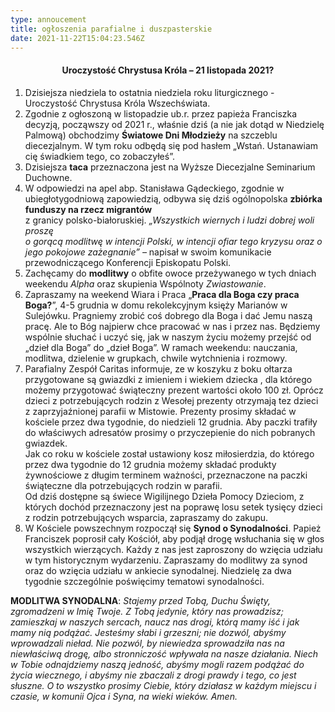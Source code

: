 ```yaml
---
type: annoucement
title: ogłoszenia parafialne i duszpasterskie
date: 2021-11-22T15:04:23.546Z
---
```

<h4 style="text-align:center;">Uroczystość Chrystusa Króla – 21 listopada 2021?</h4>

1. Dzisiejsza niedziela to ostatnia niedziela roku liturgicznego - Uroczystość Chrystusa Króla Wszechświata.
2. Zgodnie z ogłoszoną w listopadzie ub.r. przez papieża Franciszka decyzją, począwszy od 2021 r., właśnie dziś (a nie jak dotąd w Niedzielę Palmową) obchodzimy **Światowe Dni Młodzieży** na szczeblu diecezjalnym. W tym roku odbędą się pod hasłem „Wstań. Ustanawiam cię świadkiem tego, co zobaczyłeś”.
3. Dzisiejsza **taca** przeznaczona jest na Wyższe Diecezjalne Seminarium Duchowne.
4. W odpowiedzi na apel abp. Stanisława Gądeckiego, zgodnie w ubiegłotygodniową zapowiedzią, odbywa się dziś ogólnopolska **zbiórka funduszy na rzecz migrantów**\
   z granicy polsko-białoruskiej. *„Wszystkich wiernych i ludzi dobrej woli proszę\
   o gorącą modlitwę w intencji Polski, w intencji ofiar tego kryzysu oraz o jego pokojowe zażegnanie” –* napisał w swoim komunikacie przewodniczącego Konferencji Episkopatu Polski.
5. Zachęcamy do **modlitwy** o obfite owoce przeżywanego w tych dniach weekendu *Alpha* oraz skupienia Wspólnoty *Zwiastowanie*.
6. Zapraszamy na weekend Wiara i Praca „**Praca dla Boga czy praca Boga?**”, 4-5 grudnia w domu rekolekcyjnym księży Marianów w Sulejówku. Pragniemy zrobić coś dobrego dla Boga i dać Jemu naszą pracę. Ale to Bóg najpierw chce pracować w nas i przez nas. Będziemy wspólnie słuchać i uczyć się, jak w naszym życiu możemy przejść od „dzieł dla Boga” do „dzieł Boga”. W ramach weekendu: nauczania, modlitwa, dzielenie w grupkach, chwile wytchnienia i rozmowy.
7. Parafialny Zespół Caritas informuje, ze w koszyku z boku ołtarza przygotowane są gwiazdki z imieniem i wiekiem dziecka , dla którego możemy przygotować świąteczny prezent wartości około 100 zł. Oprócz dzieci z potrzebujących rodzin z Wesołej prezenty otrzymają tez dzieci z zaprzyjaźnionej parafii w Mistowie. Prezenty prosimy składać w kościele przez dwa tygodnie, do niedzieli 12 grudnia. Aby paczki trafiły do właściwych adresatów prosimy o przyczepienie do nich pobranych gwiazdek. \
   Jak co roku w kościele został ustawiony kosz miłosierdzia, do którego przez dwa tygodnie do 12 grudnia możemy składać produkty żywnościowe z długim terminem ważności, przeznaczone na paczki świąteczne dla potrzebujących rodzin w parafii. \
   Od dziś dostępne są świece Wigilijnego Dzieła Pomocy Dzieciom, z których dochód przeznaczony jest na poprawę losu setek tysięcy dzieci z rodzin potrzebujących wsparcia, zapraszamy do zakupu.
8. W Kościele powszechnym rozpoczął się **Synod o Synodalności**. Papież Franciszek poprosił cały Kościół, aby podjął drogę wsłuchania się w głos wszystkich wierzących. Każdy z nas jest zaproszony do wzięcia udziału w tym historycznym wydarzeniu. Zapraszamy do modlitwy za synod oraz do wzięcia udziału w ankiecie synodalnej. Niedzielę za dwa tygodnie szczególnie poświęcimy tematowi synodalności.

**MODLITWA SYNODALNA**: *Stajemy przed Tobą, Duchu Święty, zgromadzeni w Imię Twoje. Z Tobą jedynie, który nas prowadzisz; zamieszkaj w naszych sercach, naucz nas drogi, którą mamy iść i jak mamy nią podążać. Jesteśmy słabi i grzeszni; nie dozwól, abyśmy wprowadzali nieład. Nie pozwól, by niewiedza sprowadziła nas na niewłaściwą drogę, albo stronniczość wpływała na nasze działania. Niech w Tobie odnajdziemy naszą jedność, abyśmy mogli razem podążać do życia wiecznego, i abyśmy nie zbaczali z drogi prawdy i tego, co jest słuszne. O to wszystko prosimy Ciebie, który działasz w każdym miejscu i czasie, w komunii Ojca i Syna, na wieki wieków. Amen.*

<!--EndFragment-->